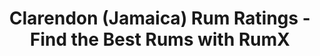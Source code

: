 ---
country:
  categoryID: 15
  code: jm
  en: Jamaica
  path: jamaica
description: Looking for the best rums from the Clarendon? Discover 290 rums from
  Clarendon in the world's largest rum database!
distillery: Clarendon
last_modified_at: '2024-04-19'
permalink: /distilleries/clarendon/
popular_bottlers:
- name: "Cadenhead\u2018s"
  path: cadenheads
  rums: 4
- name: Blackadder
  path: blackadder
  rums: 4
- name: Famille Ricci
  path: famille-ricci
  rums: 2
- name: Oldman Spirits GmbH
  path: oldman-spirits-gmbh
  rums: 4
- name: Maison Ferrand
  path: maison-ferrand
  rums: 32
- name: Rest & Be Thankful
  path: rest-be-thankful
  rums: 23
- name: Moon Import
  path: moon-import
  rums: 20
- name: Whisky & Rhum
  path: whisky-rhum
  rums: 4
- name: Bristol Classic Rum
  path: bristol-classic-rum
  rums: 11
- name: Whiskybroker
  path: whiskybroker
  rums: 1
- name: Compagnie des Indes
  path: compagnie-des-indes
  rums: 9
- name: Rum Shark
  path: rum-shark
  rums: 2
- name: Holmes Cay
  path: holmes-cay
  rums: 6
- name: House of Macduff
  path: house-of-macduff
  rums: 1
- name: Renegade
  path: renegade
  rums: 1
- name: Precious Liquors
  path: precious-liquors
  rums: 2
- name: Rum & Co GmbH
  path: rum-co-gmbh
  rums: 1
- name: The Whisky Jury
  path: the-whisky-jury
  rums: 1
- name: International Distillers & Vinters
  path: international-distillers-vinters
  rums: 1
- name: ImpEx
  path: impex
  rums: 2
- name: Velier & Scheer
  path: velier-scheer
  rums: 4
- name: Gregarious Grump Spirits
  path: gregarious-grump-spirits
  rums: 1
- name: Fassbind AG
  path: fassbind-ag
  rums: 1
- name: Pellegrini
  path: pellegrini
  rums: 2
- name: That Boutique-Y Rum Company
  path: that-boutique-y-rum-company
  rums: 3
- name: Decadent Drinks LTD
  path: decadent-drinks-ltd
  rums: 6
- name: Velier
  path: velier
  rums: 7
- name: Liquid Gold
  path: liquid-gold
  rums: 2
- name: Duncan Taylor
  path: duncan-taylor
  rums: 6
- name: Adelphi
  path: adelphi
  rums: 3
- name: Origin R.
  path: origin-r
  rums: 2
- name: Kintra
  path: kintra
  rums: 2
- name: Berry Bros & Rudd
  path: berry-bros-rudd
  rums: 3
- name: Whisky Age
  path: whisky-age
  rums: 1
- name: 1423 World Class Spirits
  path: 1423-world-class-spirits
  rums: 4
- name: Infinity Spirits
  path: infinity-spirits
  rums: 2
- name: Five & 20 Spirits
  path: five-20-spirits
  rums: 1
- name: The Rum Cask
  path: the-rum-cask
  rums: 2
- name: Silent Ambassador
  path: silent-ambassador
  rums: 2
- name: Rum Runner
  path: rum-runner
  rums: 1
- name: The Whisky Agency
  path: the-whisky-agency
  rums: 1
- name: The Alpinist AG
  path: the-alpinist-ag
  rums: 1
- name: Valinch & Mallet
  path: valinch-mallet
  rums: 2
- name: Barrique
  path: barrique
  rums: 2
- name: Rhum Attitude
  path: rhum-attitude
  rums: 3
- name: Hunter Laing
  path: hunter-laing
  rums: 9
- name: The Nectar
  path: the-nectar
  rums: 2
- name: Habitation Velier
  path: habitation-velier
  rums: 7
- name: Thompson Bros.
  path: thompson-bros
  rums: 5
- name: Ekte Rum
  path: ekte-rum
  rums: 5
- name: Old Brothers
  path: old-brothers
  rums: 1
- name: Transcontinental Rum Line
  path: transcontinental-rum-line
  rums: 1
- name: Heinz Eggert GmbH
  path: heinz-eggert-gmbh
  rums: 3
- name: Fine Drams
  path: fine-drams
  rums: 2
- name: The Scotch Malt Whisky Society
  path: the-scotch-malt-whisky-society
  rums: 4
- name: INTERCO-MLE
  path: interco-mle
  rums: 1
- name: "Dr\xE0m M\xF2r"
  path: dram-mor
  rums: 2
- name: Balan
  path: balan
  rums: 1
- name: Kingsbury
  path: kingsbury
  rums: 1
- name: Vom Fass
  path: vom-fass
  rums: 1
- name: Mezan
  path: mezan
  rums: 2
- name: The Colours of Rum
  path: the-colours-of-rum
  rums: 4
- name: Thomson & Co.
  path: thomson-co
  rums: 1
- name: Romdeluxe
  path: romdeluxe
  rums: 3
- name: The Rum Mercenary
  path: the-rum-mercenary
  rums: 1
- name: Sarzi Amade
  path: sarzi-amade
  rums: 1
- name: A.D. Rattray
  path: ad-rattray
  rums: 1
- name: Corman Collins
  path: corman-collins
  rums: 1
- name: Malt, Grain & Cane
  path: malt-grain-cane
  rums: 1
- name: Silver Seal
  path: silver-seal
  rums: 2
- name: The Rum Mercenary & Kintra
  path: the-rum-mercenary-kintra
  rums: 1
- name: Sansibar
  path: sansibar
  rums: 1
- name: Watt Rum
  path: watt-rum
  rums: 1
- name: The Little Distiller
  path: the-little-distiller
  rums: 1
- name: Rum Nation
  path: rum-nation
  rums: 1
- name: Spirit of Rum
  path: spirit-of-rum
  rums: 1
- name: The Auld Alliance - Corman Collins
  path: the-auld-alliance-corman-collins
  rums: 1
- name: The Wild Parrot
  path: the-wild-parrot
  rums: 3
- name: Ferroni
  path: ferroni
  rums: 1
- name: Cave Guildive
  path: cave-guildive
  rums: 1
- name: Kingspom
  path: kingspom
  rums: 1
- name: W.D.I. Marketing
  path: wdi-marketing
  rums: 1
- name: "Whisky Kr\xFCger"
  path: whisky-kruger
  rums: 1
- name: High Spirits Collection
  path: high-spirits-collection
  rums: 2
- name: Perola
  path: perola
  rums: 1
- name: Hamilton
  path: hamilton
  rums: 2
- name: Nobilis Rum
  path: nobilis-rum
  rums: 2
- name: Milano Rum Festival
  path: milano-rum-festival
  rums: 1
ratings:
  chartData:
  - - '5'
    - 4
    - '#E03E2C'
  - - '15'
    - 6
    - '#E03E2C'
  - - '25'
    - 5
    - '#E03E2C'
  - - '35'
    - 13
    - '#E03E2C'
  - - '45'
    - 35
    - '#EFB500'
  - - '55'
    - 68
    - '#EFB500'
  - - '65'
    - 237
    - '#EFB500'
  - - '75'
    - 1021
    - '#2AA14C'
  - - '85'
    - 1697
    - '#2AA14C'
  - - '95'
    - 345
    - '#2AA14C'
  finishTagsFrequency:
  - - category: &id001
        bgColor: '621812'
        en: Woody
        fgColor: FFFFFF
      categoryID: '17'
      en: Woody
    - 93
  - - category: &id003
        bgColor: c13852
        en: TropicalFruit
        fgColor: FFFFFF
      categoryID: '2'
      en: Tropical fruit
    - 45
  - - category:
        bgColor: 7d8386
        en: Mouthfeel
        fgColor: FFFFFF
      categoryID: '7'
      en: Dry
    - 41
  - - category: &id002
        bgColor: 3D77BD
        en: Tastes
        fgColor: FFFFFF
      categoryID: '6'
      en: Bitter
    - 41
  - - category:
        bgColor: '621812'
        en: Roasted
        fgColor: FFFFFF
      categoryID: '16'
      en: Roasted
    - 38
  - - category: *id001
      categoryID: '17'
      en: Barrel
    - 35
  - - category: *id002
      categoryID: '6'
      en: Spicy
    - 31
  - - category:
        bgColor: c13852
        en: Fruity
        fgColor: FFFFFF
      categoryID: '0'
      en: Fruity
    - 31
  - - category: *id002
      categoryID: '6'
      en: Spice
    - 29
  - - category: *id001
      categoryID: '17'
      en: Oak
    - 26
  - - category:
        bgColor: 1a727e
        en: Trigeminal
        fgColor: FFFFFF
      categoryID: '8'
      en: Warm
    - 25
  - - category:
        bgColor: c13852
        en: Citrus
        fgColor: FFFFFF
      categoryID: '3'
      en: Citrus
    - 22
  - - category: &id004
        bgColor: '621812'
        en: Spices
        fgColor: FFFFFF
      categoryID: '15'
      en: Vanilla
    - 22
  - - category: *id003
      categoryID: '2'
      en: Banana
    - 22
  - - category: *id003
      categoryID: '2'
      en: Pineapple
    - 21
  - - category: *id004
      categoryID: '15'
      en: Licorice
    - 20
  - - category:
        bgColor: '197145'
        en: Vegetal
        fgColor: FFFFFF
      categoryID: '21'
      en: Minty
    - 20
  - - category: *id004
      categoryID: '15'
      en: Peppery
    - 18
  - - category:
        bgColor: 1a727e
        en: Medicinal
        fgColor: FFFFFF
      categoryID: '5'
      en: Ester
    - 18
  - - category:
        bgColor: c13852
        en: DriedFruit
        fgColor: FFFFFF
      categoryID: '1'
      en: Dried fruit
    - 18
  nosingTagsFrequency:
  - - category: &id005
        bgColor: c13852
        en: TropicalFruit
        fgColor: FFFFFF
      categoryID: '2'
      en: Tropical fruit
    - 79
  - - category: *id005
      categoryID: '2'
      en: Banana
    - 70
  - - category: &id009
        bgColor: '621812'
        en: Woody
        fgColor: FFFFFF
      categoryID: '17'
      en: Woody
    - 67
  - - category:
        bgColor: '621812'
        en: Spices
        fgColor: FFFFFF
      categoryID: '15'
      en: Vanilla
    - 63
  - - category: &id006
        bgColor: 1a727e
        en: Medicinal
        fgColor: FFFFFF
      categoryID: '5'
      en: Ester
    - 61
  - - category: *id005
      categoryID: '2'
      en: Pineapple
    - 57
  - - category: *id006
      categoryID: '5'
      en: Glue
    - 46
  - - category: &id008
        bgColor: c13852
        en: Fruity
        fgColor: FFFFFF
      categoryID: '0'
      en: Fruity
    - 41
  - - category: &id007
        bgColor: 3D77BD
        en: Tastes
        fgColor: FFFFFF
      categoryID: '6'
      en: Spicy
    - 41
  - - category: *id005
      categoryID: '2'
      en: Mango
    - 36
  - - category:
        bgColor: c13852
        en: Citrus
        fgColor: FFFFFF
      categoryID: '3'
      en: Citrus
    - 35
  - - category: *id007
      categoryID: '6'
      en: Spice
    - 29
  - - category:
        bgColor: 1a727e
        en: Alcoholic
        fgColor: FFFFFF
      categoryID: '4'
      en: Alcoholic
    - 26
  - - category: *id006
      categoryID: '5'
      en: Solvents
    - 25
  - - category: *id006
      categoryID: '5'
      en: Varnish
    - 24
  - - category: *id008
      categoryID: '0'
      en: Overripe
    - 24
  - - category: *id009
      categoryID: '17'
      en: Oak
    - 22
  - - category: *id009
      categoryID: '17'
      en: Barrel
    - 21
  - - category:
        bgColor: '197145'
        en: Vegetal
        fgColor: FFFFFF
      categoryID: '21'
      en: Herbal
    - 20
  - - category:
        bgColor: c48c31
        en: Sweet
        fgColor: FFFFFF
      categoryID: '9'
      en: Honey
    - 20
  ratings:
  - 86
  - 82
  - 78
  - 84
  - 84
  - 85
  - 89
  - 83
  - 88
  - 87
  - 89
  - 72
  - 79
  - 81
  - 80
  - 87
  - 87
  - 62
  - 76
  - 75
  - 70
  - 75
  - 78
  - 71
  - 70
  - 72
  - 80
  - 80
  - 69
  - 78
  - 70
  - 49
  - 79
  - 72
  - 78
  - 100
  - 60
  - 1
  - 90
  - 90
  - 83
  - 65
  - 71
  - 74
  - 65
  - 60
  - 56
  - 75
  - 65
  - 71
  - 80
  - 80
  - 70
  - 82
  - 80
  - 80
  - 80
  - 91
  - 67
  - 80
  - 90
  - 80
  - 40
  - 80
  - 100
  - 70
  - 70
  - 80
  - 70
  - 80
  - 65
  - 80
  - 100
  - 81
  - 80
  - 80
  - 90
  - 50
  - 60
  - 85
  - 47
  - 67
  - 85
  - 5
  - 80
  - 62
  - 75
  - 78
  - 70
  - 65
  - 75
  - 80
  - 70
  - 90
  - 74
  - 90
  - 70
  - 80
  - 50
  - 40
  - 72
  - 80
  - 90
  - 68
  - 73
  - 80
  - 80
  - 87
  - 67
  - 80
  - 20
  - 69
  - 68
  - 70
  - 76
  - 83
  - 79
  - 75
  - 76
  - 90
  - 27
  - 78
  - 71
  - 67
  - 30
  - 71
  - 80
  - 57
  - 67
  - 80
  - 80
  - 85
  - 80
  - 85
  - 70
  - 26
  - 90
  - 73
  - 55
  - 80
  - 77
  - 10
  - 74
  - 77
  - 70
  - 40
  - 88
  - 69
  - 61
  - 89
  - 55
  - 68
  - 80
  - 80
  - 80
  - 80
  - 80
  - 64
  - 85
  - 55
  - 65
  - 76
  - 75
  - 89
  - 100
  - 75
  - 76
  - 90
  - 80
  - 60
  - 80
  - 77
  - 65
  - 77
  - 75
  - 60
  - 85
  - 75
  - 67
  - 95
  - 86
  - 80
  - 51
  - 75
  - 81
  - 70
  - 40
  - 75
  - 38
  - 50
  - 55
  - 70
  - 71
  - 100
  - 20
  - 64
  - 86
  - 77
  - 75
  - 80
  - 80
  - 72
  - 73
  - 80
  - 71
  - 75
  - 90
  - 89
  - 80
  - 75
  - 52
  - 90
  - 65
  - 50
  - 66
  - 71
  - 70
  - 72
  - 78
  - 78
  - 84
  - 85
  - 82
  - 84
  - 81
  - 83
  - 83
  - 75
  - 80
  - 88
  - 84
  - 84
  - 81
  - 30
  - 50
  - 45
  - 65
  - 78
  - 81
  - 82
  - 82
  - 83
  - 79
  - 60
  - 70
  - 77
  - 80
  - 47
  - 77
  - 77
  - 75
  - 63
  - 58
  - 86
  - 72
  - 67
  - 67
  - 70
  - 69
  - 72
  - 75
  - 48
  - 78
  - 75
  - 68
  - 78
  - 78
  - 75
  - 70
  - 73
  - 81
  - 69
  - 79
  - 51
  - 79
  - 68
  - 76
  - 79
  - 74
  - 93
  - 78
  - 65
  - 77
  - 71
  - 76
  - 71
  - 84
  - 77
  - 82
  - 75
  - 88
  - 80
  - 73
  - 90
  - 73
  - 83
  - 73
  - 83
  - 83
  - 65
  - 80
  - 75
  - 78
  - 92
  - 95
  - 80
  - 77
  - 81
  - 79
  - 94
  - 50
  - 30
  - 60
  - 88
  - 78
  - 72
  - 92
  - 90
  - 93
  - 89
  - 86
  - 86
  - 81
  - 81
  - 86
  - 87
  - 78
  - 84
  - 79
  - 80
  - 79
  - 81
  - 91
  - 90
  - 89
  - 91
  - 70
  - 90
  - 90
  - 90
  - 52
  - 90
  - 87
  - 88
  - 83
  - 89
  - 85
  - 92
  - 90
  - 80
  - 84
  - 89
  - 90
  - 84
  - 85
  - 90
  - 84
  - 78
  - 74
  - 77
  - 78
  - 92
  - 89
  - 89
  - 79
  - 86
  - 88
  - 88
  - 89
  - 88
  - 83
  - 86
  - 89
  - 85
  - 91
  - 77
  - 89
  - 86
  - 88
  - 86
  - 87
  - 87
  - 88
  - 86
  - 88
  - 88
  - 88
  - 92
  - 90
  - 88
  - 88
  - 90
  - 87
  - 80
  - 66
  - 60
  - 70
  - 80
  - 74
  - 50
  - 69
  - 35
  - 70
  - 57
  - 65
  - 73
  - 78
  - 91
  - 72
  - 55
  - 65
  - 70
  - 58
  - 79
  - 70
  - 75
  - 74
  - 74
  - 59
  - 83
  - 65
  - 74
  - 87
  - 72
  - 67
  - 77
  - 77
  - 84
  - 72
  - 70
  - 76
  - 40
  - 69
  - 69
  - 68
  - 79
  - 82
  - 79
  - 74
  - 68
  - 76
  - 80
  - 80
  - 77
  - 79
  - 76
  - 79
  - 73
  - 83
  - 82
  - 75
  - 79
  - 79
  - 76
  - 75
  - 75
  - 64
  - 70
  - 89
  - 74
  - 50
  - 75
  - 76
  - 82
  - 82
  - 82
  - 83
  - 80
  - 81
  - 81
  - 82
  - 81
  - 83
  - 81
  - 85
  - 79
  - 79
  - 81
  - 83
  - 80
  - 82
  - 85
  - 74
  - 70
  - 85
  - 89
  - 84
  - 85
  - 86
  - 74
  - 86
  - 82
  - 79
  - 84
  - 90
  - 84
  - 82
  - 82
  - 83
  - 76
  - 81
  - 81
  - 82
  - 82
  - 91
  - 84
  - 89
  - 92
  - 89
  - 90
  - 81
  - 83
  - 90
  - 83
  - 88
  - 88
  - 84
  - 83
  - 83
  - 82
  - 81
  - 84
  - 84
  - 79
  - 85
  - 81
  - 83
  - 84
  - 82
  - 85
  - 79
  - 84
  - 86
  - 84
  - 83
  - 84
  - 85
  - 84
  - 85
  - 84
  - 79
  - 83
  - 83
  - 83
  - 85
  - 81
  - 85
  - 88
  - 90
  - 84
  - 85
  - 85
  - 81
  - 83
  - 82
  - 80
  - 80
  - 85
  - 77
  - 75
  - 88
  - 85
  - 79
  - 87
  - 92
  - 87
  - 87
  - 78
  - 65
  - 85
  - 87
  - 82
  - 87
  - 74
  - 80
  - 84
  - 86
  - 85
  - 85
  - 82
  - 83
  - 77
  - 76
  - 88
  - 85
  - 83
  - 80
  - 76
  - 77
  - 75
  - 74
  - 81
  - 71
  - 81
  - 77
  - 82
  - 80
  - 82
  - 70
  - 70
  - 82
  - 78
  - 42
  - 75
  - 80
  - 81
  - 72
  - 88
  - 79
  - 75
  - 76
  - 81
  - 72
  - 71
  - 83
  - 80
  - 82
  - 85
  - 85
  - 78
  - 78
  - 83
  - 74
  - 89
  - 90
  - 90
  - 79
  - 85
  - 82
  - 82
  - 70
  - 73
  - 84
  - 82
  - 82
  - 84
  - 79
  - 78
  - 77
  - 82
  - 86
  - 76
  - 83
  - 80
  - 72
  - 75
  - 77
  - 84
  - 79
  - 86
  - 85
  - 83
  - 84
  - 83
  - 80
  - 85
  - 84
  - 82
  - 82
  - 83
  - 85
  - 82
  - 83
  - 84
  - 85
  - 78
  - 82
  - 90
  - 85
  - 88
  - 78
  - 70
  - 78
  - 81
  - 75
  - 75
  - 65
  - 70
  - 83
  - 67
  - 80
  - 77
  - 74
  - 81
  - 80
  - 75
  - 79
  - 77
  - 81
  - 80
  - 76
  - 77
  - 76
  - 75
  - 78
  - 74
  - 82
  - 65
  - 72
  - 71
  - 73
  - 75
  - 90
  - 81
  - 83
  - 80
  - 76
  - 82
  - 80
  - 71
  - 74
  - 82
  - 78
  - 75
  - 78
  - 79
  - 87
  - 76
  - 81
  - 79
  - 81
  - 77
  - 83
  - 82
  - 83
  - 77
  - 84
  - 80
  - 78
  - 80
  - 78
  - 81
  - 82
  - 85
  - 80
  - 81
  - 79
  - 75
  - 84
  - 81
  - 75
  - 82
  - 85
  - 85
  - 84
  - 86
  - 78
  - 74
  - 76
  - 82
  - 84
  - 82
  - 82
  - 78
  - 78
  - 82
  - 80
  - 80
  - 82
  - 80
  - 75
  - 86
  - 80
  - 79
  - 84
  - 83
  - 82
  - 79
  - 82
  - 84
  - 83
  - 84
  - 82
  - 84
  - 51
  - 58
  - 82
  - 67
  - 81
  - 80
  - 91
  - 84
  - 90
  - 87
  - 90
  - 86
  - 88
  - 87
  - 82
  - 67
  - 82
  - 85
  - 84
  - 70
  - 72
  - 80
  - 76
  - 83
  - 80
  - 80
  - 82
  - 81
  - 80
  - 81
  - 76
  - 84
  - 87
  - 86
  - 80
  - 81
  - 80
  - 80
  - 77
  - 90
  - 82
  - 76
  - 85
  - 80
  - 70
  - 50
  - 70
  - 85
  - 63
  - 70
  - 80
  - 91
  - 84
  - 91
  - 89
  - 89
  - 60
  - 75
  - 74
  - 71
  - 76
  - 76
  - 70
  - 75
  - 71
  - 49
  - 71
  - 74
  - 74
  - 91
  - 86
  - 79
  - 87
  - 81
  - 85
  - 86
  - 89
  - 87
  - 89
  - 85
  - 89
  - 88
  - 86
  - 15
  - 82
  - 88
  - 79
  - 83
  - 85
  - 84
  - 80
  - 88
  - 89
  - 85
  - 82
  - 87
  - 87
  - 86
  - 88
  - 85
  - 85
  - 85
  - 88
  - 83
  - 84
  - 79
  - 84
  - 86
  - 88
  - 79
  - 82
  - 78
  - 79
  - 70
  - 72
  - 69
  - 73
  - 65
  - 70
  - 88
  - 79
  - 77
  - 74
  - 55
  - 72
  - 66
  - 74
  - 80
  - 72
  - 72
  - 80
  - 69
  - 85
  - 90
  - 83
  - 84
  - 75
  - 75
  - 90
  - 86
  - 90
  - 91
  - 92
  - 87
  - 90
  - 89
  - 89
  - 90
  - 90
  - 90
  - 90
  - 90
  - 93
  - 95
  - 90
  - 92
  - 88
  - 91
  - 86
  - 92
  - 94
  - 75
  - 90
  - 86
  - 90
  - 92
  - 80
  - 88
  - 91
  - 90
  - 89
  - 92
  - 88
  - 90
  - 87
  - 92
  - 84
  - 91
  - 88
  - 86
  - 90
  - 80
  - 91
  - 92
  - 92
  - 90
  - 90
  - 92
  - 89
  - 89
  - 92
  - 90
  - 90
  - 84
  - 90
  - 89
  - 90
  - 93
  - 90
  - 90
  - 91
  - 89
  - 91
  - 89
  - 89
  - 93
  - 92
  - 86
  - 84
  - 87
  - 86
  - 90
  - 94
  - 93
  - 91
  - 92
  - 93
  - 90
  - 90
  - 92
  - 94
  - 88
  - 84
  - 87
  - 88
  - 85
  - 89
  - 92
  - 91
  - 88
  - 91
  - 94
  - 91
  - 90
  - 93
  - 89
  - 89
  - 88
  - 85
  - 90
  - 91
  - 88
  - 91
  - 90
  - 89
  - 90
  - 90
  - 90
  - 92
  - 76
  - 91
  - 89
  - 91
  - 90
  - 89
  - 88
  - 89
  - 90
  - 86
  - 91
  - 92
  - 92
  - 91
  - 91
  - 90
  - 91
  - 90
  - 87
  - 91
  - 89
  - 89
  - 89
  - 89
  - 89
  - 86
  - 89
  - 89
  - 93
  - 90
  - 94
  - 88
  - 90
  - 88
  - 87
  - 90
  - 90
  - 81
  - 80
  - 71
  - 72
  - 81
  - 79
  - 87
  - 84
  - 84
  - 88
  - 94
  - 86
  - 87
  - 50
  - 80
  - 82
  - 88
  - 91
  - 85
  - 85
  - 81
  - 64
  - 85
  - 79
  - 82
  - 84
  - 82
  - 85
  - 83
  - 81
  - 80
  - 80
  - 84
  - 85
  - 82
  - 79
  - 74
  - 85
  - 82
  - 84
  - 83
  - 73
  - 75
  - 90
  - 77
  - 85
  - 82
  - 82
  - 85
  - 100
  - 94
  - 89
  - 92
  - 89
  - 90
  - 91
  - 73
  - 77
  - 87
  - 84
  - 80
  - 82
  - 88
  - 85
  - 87
  - 76
  - 85
  - 77
  - 85
  - 80
  - 79
  - 81
  - 78
  - 79
  - 82
  - 82
  - 80
  - 76
  - 73
  - 74
  - 80
  - 80
  - 66
  - 76
  - 72
  - 78
  - 88
  - 76
  - 79
  - 80
  - 78
  - 45
  - 75
  - 82
  - 70
  - 80
  - 75
  - 75
  - 78
  - 73
  - 76
  - 76
  - 75
  - 67
  - 85
  - 77
  - 92
  - 70
  - 80
  - 76
  - 87
  - 85
  - 80
  - 88
  - 90
  - 87
  - 74
  - 91
  - 90
  - 90
  - 88
  - 90
  - 90
  - 88
  - 85
  - 88
  - 86
  - 89
  - 89
  - 89
  - 91
  - 87
  - 89
  - 89
  - 83
  - 87
  - 90
  - 86
  - 87
  - 89
  - 87
  - 82
  - 90
  - 81
  - 85
  - 83
  - 86
  - 88
  - 86
  - 85
  - 94
  - 88
  - 90
  - 87
  - 88
  - 88
  - 84
  - 84
  - 86
  - 86
  - 89
  - 86
  - 91
  - 87
  - 87
  - 80
  - 91
  - 89
  - 93
  - 89
  - 90
  - 75
  - 88
  - 88
  - 89
  - 87
  - 89
  - 86
  - 88
  - 90
  - 85
  - 85
  - 87
  - 84
  - 86
  - 91
  - 85
  - 90
  - 89
  - 88
  - 89
  - 87
  - 90
  - 86
  - 89
  - 89
  - 89
  - 89
  - 90
  - 87
  - 87
  - 91
  - 73
  - 90
  - 87
  - 82
  - 87
  - 86
  - 78
  - 86
  - 86
  - 90
  - 89
  - 91
  - 84
  - 82
  - 88
  - 86
  - 88
  - 84
  - 84
  - 89
  - 89
  - 89
  - 85
  - 89
  - 85
  - 89
  - 88
  - 88
  - 85
  - 84
  - 91
  - 85
  - 82
  - 88
  - 92
  - 91
  - 56
  - 70
  - 71
  - 66
  - 75
  - 75
  - 51
  - 65
  - 69
  - 70
  - 65
  - 48
  - 62
  - 66
  - 85
  - 79
  - 70
  - 87
  - 78
  - 74
  - 87
  - 83
  - 90
  - 88
  - 87
  - 90
  - 88
  - 85
  - 86
  - 85
  - 83
  - 86
  - 85
  - 87
  - 81
  - 90
  - 87
  - 81
  - 86
  - 84
  - 85
  - 85
  - 87
  - 87
  - 82
  - 82
  - 75
  - 59
  - 97
  - 90
  - 90
  - 86
  - 86
  - 90
  - 83
  - 90
  - 87
  - 91
  - 91
  - 89
  - 94
  - 92
  - 95
  - 88
  - 91
  - 90
  - 92
  - 88
  - 85
  - 87
  - 92
  - 92
  - 90
  - 95
  - 82
  - 89
  - 90
  - 88
  - 88
  - 85
  - 89
  - 90
  - 85
  - 85
  - 90
  - 84
  - 83
  - 81
  - 82
  - 85
  - 84
  - 82
  - 73
  - 88
  - 83
  - 84
  - 86
  - 84
  - 92
  - 65
  - 80
  - 90
  - 85
  - 79
  - 67
  - 81
  - 86
  - 72
  - 80
  - 82
  - 67
  - 79
  - 82
  - 78
  - 73
  - 79
  - 79
  - 81
  - 78
  - 67
  - 78
  - 65
  - 75
  - 76
  - 74
  - 80
  - 79
  - 78
  - 82
  - 76
  - 66
  - 68
  - 76
  - 86
  - 77
  - 79
  - 79
  - 74
  - 82
  - 88
  - 65
  - 78
  - 91
  - 80
  - 78
  - 75
  - 84
  - 74
  - 78
  - 67
  - 85
  - 81
  - 76
  - 66
  - 70
  - 74
  - 85
  - 77
  - 90
  - 70
  - 76
  - 85
  - 88
  - 85
  - 87
  - 90
  - 91
  - 90
  - 87
  - 78
  - 91
  - 95
  - 89
  - 92
  - 90
  - 90
  - 88
  - 88
  - 90
  - 81
  - 95
  - 92
  - 89
  - 88
  - 83
  - 86
  - 86
  - 84
  - 73
  - 71
  - 71
  - 82
  - 82
  - 75
  - 82
  - 72
  - 81
  - 82
  - 80
  - 81
  - 78
  - 76
  - 77
  - 79
  - 81
  - 75
  - 78
  - 77
  - 78
  - 82
  - 74
  - 80
  - 73
  - 82
  - 70
  - 84
  - 82
  - 84
  - 80
  - 82
  - 82
  - 83
  - 85
  - 84
  - 80
  - 75
  - 80
  - 79
  - 74
  - 85
  - 72
  - 80
  - 82
  - 79
  - 82
  - 79
  - 50
  - 79
  - 80
  - 80
  - 70
  - 59
  - 80
  - 75
  - 62
  - 74
  - 74
  - 77
  - 83
  - 76
  - 78
  - 73
  - 79
  - 80
  - 70
  - 80
  - 80
  - 60
  - 83
  - 82
  - 68
  - 80
  - 80
  - 75
  - 75
  - 70
  - 81
  - 79
  - 80
  - 80
  - 78
  - 81
  - 73
  - 79
  - 77
  - 77
  - 80
  - 76
  - 70
  - 90
  - 75
  - 76
  - 82
  - 81
  - 74
  - 80
  - 79
  - 60
  - 80
  - 83
  - 75
  - 80
  - 80
  - 76
  - 76
  - 84
  - 75
  - 75
  - 75
  - 82
  - 73
  - 80
  - 85
  - 78
  - 81
  - 75
  - 76
  - 80
  - 80
  - 78
  - 87
  - 82
  - 77
  - 91
  - 89
  - 86
  - 82
  - 89
  - 87
  - 88
  - 91
  - 87
  - 86
  - 91
  - 85
  - 87
  - 85
  - 86
  - 79
  - 85
  - 80
  - 81
  - 81
  - 83
  - 82
  - 80
  - 80
  - 72
  - 80
  - 84
  - 83
  - 81
  - 78
  - 80
  - 78
  - 82
  - 82
  - 71
  - 84
  - 83
  - 88
  - 83
  - 82
  - 70
  - 88
  - 85
  - 79
  - 81
  - 84
  - 77
  - 84
  - 83
  - 84
  - 77
  - 76
  - 74
  - 77
  - 79
  - 82
  - 81
  - 82
  - 82
  - 82
  - 82
  - 78
  - 84
  - 70
  - 67
  - 75
  - 79
  - 76
  - 78
  - 78
  - 84
  - 75
  - 90
  - 93
  - 92
  - 93
  - 92
  - 91
  - 92
  - 92
  - 91
  - 90
  - 95
  - 91
  - 91
  - 91
  - 92
  - 91
  - 87
  - 90
  - 92
  - 91
  - 90
  - 95
  - 91
  - 89
  - 89
  - 92
  - 90
  - 91
  - 91
  - 76
  - 90
  - 91
  - 91
  - 93
  - 88
  - 92
  - 91
  - 84
  - 87
  - 91
  - 91
  - 89
  - 90
  - 91
  - 92
  - 91
  - 90
  - 92
  - 90
  - 90
  - 91
  - 92
  - 89
  - 93
  - 92
  - 91
  - 92
  - 88
  - 91
  - 83
  - 90
  - 89
  - 91
  - 87
  - 94
  - 87
  - 92
  - 88
  - 92
  - 91
  - 92
  - 92
  - 88
  - 92
  - 89
  - 79
  - 76
  - 87
  - 67
  - 79
  - 83
  - 89
  - 35
  - 80
  - 20
  - 62
  - 86
  - 86
  - 83
  - 90
  - 91
  - 89
  - 88
  - 92
  - 88
  - 87
  - 89
  - 87
  - 90
  - 89
  - 85
  - 88
  - 91
  - 88
  - 88
  - 90
  - 91
  - 88
  - 90
  - 89
  - 91
  - 92
  - 85
  - 90
  - 86
  - 92
  - 68
  - 88
  - 92
  - 71
  - 88
  - 87
  - 70
  - 88
  - 95
  - 88
  - 86
  - 88
  - 88
  - 85
  - 88
  - 87
  - 86
  - 82
  - 82
  - 84
  - 86
  - 87
  - 89
  - 87
  - 91
  - 65
  - 84
  - 83
  - 86
  - 62
  - 92
  - 82
  - 82
  - 84
  - 82
  - 71
  - 90
  - 90
  - 84
  - 70
  - 85
  - 87
  - 85
  - 69
  - 75
  - 74
  - 82
  - 80
  - 79
  - 82
  - 82
  - 60
  - 83
  - 84
  - 79
  - 81
  - 83
  - 84
  - 70
  - 85
  - 87
  - 83
  - 82
  - 84
  - 85
  - 79
  - 73
  - 84
  - 64
  - 74
  - 70
  - 60
  - 62
  - 62
  - 83
  - 76
  - 77
  - 70
  - 78
  - 73
  - 82
  - 81
  - 80
  - 82
  - 55
  - 82
  - 78
  - 65
  - 77
  - 71
  - 73
  - 75
  - 75
  - 89
  - 78
  - 80
  - 81
  - 77
  - 67
  - 92
  - 83
  - 70
  - 83
  - 88
  - 81
  - 76
  - 80
  - 83
  - 83
  - 89
  - 80
  - 15
  - 91
  - 92
  - 84
  - 86
  - 70
  - 87
  - 81
  - 78
  - 84
  - 80
  - 68
  - 90
  - 84
  - 81
  - 77
  - 80
  - 80
  - 94
  - 84
  - 80
  - 83
  - 88
  - 84
  - 89
  - 85
  - 83
  - 86
  - 77
  - 81
  - 83
  - 75
  - 87
  - 20
  - 72
  - 76
  - 84
  - 89
  - 83
  - 85
  - 70
  - 84
  - 78
  - 85
  - 81
  - 92
  - 84
  - 83
  - 70
  - 72
  - 90
  - 80
  - 65
  - 83
  - 50
  - 86
  - 86
  - 88
  - 82
  - 60
  - 79
  - 85
  - 80
  - 84
  - 84
  - 90
  - 80
  - 80
  - 75
  - 83
  - 82
  - 84
  - 80
  - 80
  - 82
  - 1
  - 80
  - 84
  - 100
  - 89
  - 79
  - 79
  - 82
  - 85
  - 84
  - 80
  - 76
  - 84
  - 79
  - 80
  - 31
  - 80
  - 83
  - 82
  - 80
  - 70
  - 86
  - 79
  - 87
  - 86
  - 85
  - 85
  - 83
  - 82
  - 81
  - 80
  - 80
  - 80
  - 91
  - 85
  - 78
  - 76
  - 75
  - 76
  - 85
  - 86
  - 86
  - 80
  - 83
  - 80
  - 74
  - 87
  - 75
  - 59
  - 78
  - 85
  - 85
  - 80
  - 89
  - 75
  - 78
  - 84
  - 80
  - 82
  - 75
  - 84
  - 82
  - 81
  - 83
  - 82
  - 79
  - 82
  - 79
  - 81
  - 82
  - 72
  - 69
  - 83
  - 81
  - 82
  - 84
  - 80
  - 73
  - 72
  - 75
  - 79
  - 80
  - 78
  - 80
  - 83
  - 79
  - 85
  - 82
  - 82
  - 85
  - 84
  - 87
  - 90
  - 90
  - 88
  - 80
  - 84
  - 94
  - 85
  - 80
  - 87
  - 90
  - 83
  - 74
  - 88
  - 85
  - 84
  - 80
  - 83
  - 75
  - 70
  - 69
  - 60
  - 63
  - 81
  - 73
  - 70
  - 79
  - 80
  - 75
  - 73
  - 80
  - 78
  - 78
  - 84
  - 71
  - 81
  - 69
  - 72
  - 73
  - 78
  - 72
  - 75
  - 72
  - 74
  - 70
  - 65
  - 73
  - 78
  - 81
  - 72
  - 70
  - 79
  - 74
  - 80
  - 75
  - 61
  - 54
  - 72
  - 67
  - 59
  - 80
  - 58
  - 75
  - 73
  - 68
  - 83
  - 69
  - 76
  - 75
  - 55
  - 75
  - 84
  - 82
  - 80
  - 75
  - 83
  - 80
  - 80
  - 82
  - 84
  - 71
  - 78
  - 74
  - 75
  - 75
  - 74
  - 70
  - 89
  - 89
  - 85
  - 84
  - 88
  - 79
  - 90
  - 73
  - 70
  - 45
  - 84
  - 71
  - 70
  - 49
  - 72
  - 86
  - 70
  - 50
  - 71
  - 90
  - 80
  - 56
  - 73
  - 78
  - 75
  - 77
  - 85
  - 75
  - 66
  - 79
  - 72
  - 59
  - 76
  - 74
  - 74
  - 70
  - 65
  - 80
  - 82
  - 57
  - 73
  - 50
  - 40
  - 93
  - 87
  - 90
  - 92
  - 93
  - 93
  - 93
  - 94
  - 88
  - 92
  - 92
  - 92
  - 93
  - 86
  - 93
  - 90
  - 93
  - 92
  - 85
  - 91
  - 90
  - 93
  - 87
  - 93
  - 91
  - 91
  - 100
  - 93
  - 91
  - 86
  - 88
  - 95
  - 93
  - 91
  - 94
  - 91
  - 88
  - 94
  - 80
  - 83
  - 90
  - 95
  - 90
  - 92
  - 91
  - 91
  - 88
  - 89
  - 80
  - 80
  - 59
  - 89
  - 89
  - 83
  - 95
  - 88
  - 83
  - 90
  - 84
  - 88
  - 89
  - 91
  - 91
  - 90
  - 90
  - 83
  - 85
  - 86
  - 84
  - 90
  - 91
  - 88
  - 78
  - 94
  - 94
  - 80
  - 74
  - 72
  - 79
  - 90
  - 90
  - 87
  - 90
  - 83
  - 78
  - 76
  - 74
  - 78
  - 78
  - 80
  - 78
  - 83
  - 78
  - 81
  - 79
  - 88
  - 80
  - 80
  - 81
  - 80
  - 79
  - 69
  - 83
  - 82
  - 84
  - 80
  - 80
  - 82
  - 77
  - 84
  - 85
  - 85
  - 82
  - 80
  - 83
  - 71
  - 83
  - 81
  - 72
  - 80
  - 84
  - 80
  - 81
  - 81
  - 91
  - 89
  - 69
  - 64
  - 60
  - 46
  - 70
  - 64
  - 74
  - 78
  - 77
  - 70
  - 56
  - 72
  - 66
  - 60
  - 70
  - 67
  - 69
  - 65
  - 73
  - 80
  - 71
  - 70
  - 70
  - 65
  - 86
  - 92
  - 85
  - 88
  - 91
  - 90
  - 78
  - 91
  - 89
  - 91
  - 86
  - 87
  - 91
  - 91
  - 89
  - 87
  - 89
  - 79
  - 89
  - 91
  - 87
  - 86
  - 90
  - 87
  - 89
  - 80
  - 89
  - 82
  - 72
  - 74
  - 78
  - 82
  - 77
  - 80
  - 67
  - 79
  - 69
  - 76
  - 76
  - 81
  - 78
  - 82
  - 90
  - 83
  - 90
  - 85
  - 84
  - 86
  - 82
  - 95
  - 88
  - 86
  - 79
  - 87
  - 88
  - 88
  - 86
  - 87
  - 88
  - 88
  - 78
  - 87
  - 81
  - 90
  - 89
  - 90
  - 85
  - 85
  - 85
  - 88
  - 89
  - 88
  - 80
  - 90
  - 79
  - 89
  - 90
  - 89
  - 90
  - 90
  - 95
  - 89
  - 92
  - 92
  - 90
  - 90
  - 91
  - 89
  - 89
  - 89
  - 91
  - 89
  - 85
  - 86
  - 90
  - 84
  - 85
  - 83
  - 80
  - 79
  - 90
  - 81
  - 89
  - 84
  - 88
  - 87
  - 90
  - 90
  - 89
  - 86
  - 88
  - 90
  - 83
  - 79
  - 85
  - 85
  - 92
  - 94
  - 87
  - 87
  - 91
  - 80
  - 86
  - 86
  - 80
  - 87
  - 88
  - 81
  - 86
  - 84
  - 87
  - 80
  - 89
  - 85
  - 90
  - 90
  - 75
  - 90
  - 88
  - 85
  - 90
  - 88
  - 90
  - 80
  - 83
  - 83
  - 88
  - 86
  - 87
  - 81
  - 88
  - 85
  - 86
  - 87
  - 90
  - 90
  - 86
  - 80
  - 88
  - 84
  - 85
  - 83
  - 85
  - 87
  - 82
  - 75
  - 86
  - 86
  - 85
  - 85
  - 82
  - 75
  - 85
  - 87
  - 86
  - 82
  - 75
  - 85
  - 85
  - 91
  - 85
  - 83
  - 95
  - 75
  - 90
  - 85
  - 84
  - 85
  - 83
  - 84
  - 80
  - 86
  - 84
  - 89
  - 84
  - 82
  - 79
  - 82
  - 80
  - 85
  - 84
  - 90
  - 87
  - 80
  - 90
  - 87
  - 83
  - 88
  - 83
  - 83
  - 87
  - 83
  - 80
  - 90
  - 83
  - 75
  - 80
  - 73
  - 82
  - 75
  - 75
  - 73
  - 87
  - 71
  - 76
  - 66
  - 81
  - 82
  - 71
  - 76
  - 75
  - 79
  - 84
  - 82
  - 74
  - 73
  - 45
  - 86
  - 70
  - 74
  - 66
  - 74
  - 72
  - 85
  - 70
  - 85
  - 78
  - 82
  - 98
  - 49
  - 76
  - 76
  - 81
  - 79
  - 88
  - 74
  - 68
  - 80
  - 78
  - 82
  - 77
  - 73
  - 82
  - 77
  - 81
  - 82
  - 79
  - 77
  - 80
  - 80
  - 83
  - 80
  - 70
  - 75
  - 85
  - 75
  - 82
  - 56
  - 90
  - 89
  - 87
  - 87
  - 87
  - 89
  - 80
  - 82
  - 87
  - 84
  - 80
  - 83
  - 86
  - 90
  - 85
  - 88
  - 88
  - 70
  - 86
  - 83
  - 88
  - 88
  - 86
  - 86
  - 82
  - 90
  - 90
  - 73
  - 86
  - 86
  - 79
  - 68
  - 85
  - 82
  - 89
  - 79
  - 82
  - 88
  - 84
  - 80
  - 75
  - 83
  - 81
  - 86
  - 81
  - 70
  - 95
  - 88
  - 75
  - 70
  - 79
  - 75
  - 83
  - 81
  - 58
  - 81
  - 79
  - 85
  - 75
  - 82
  - 74
  - 67
  - 60
  - 60
  - 62
  - 86
  - 59
  - 82
  - 75
  - 79
  - 60
  - 62
  - 74
  - 71
  - 76
  - 76
  - 75
  - 80
  - 90
  - 90
  - 89
  - 87
  - 92
  - 92
  - 82
  - 79
  - 90
  - 78
  - 69
  - 84
  - 86
  - 74
  - 87
  - 85
  - 85
  - 72
  - 82
  - 86
  - 88
  - 80
  - 82
  - 89
  - 86
  - 86
  - 87
  - 88
  - 83
  - 84
  - 81
  - 83
  - 86
  - 83
  - 86
  - 78
  - 83
  - 81
  - 88
  - 82
  - 88
  - 74
  - 71
  - 87
  - 82
  - 73
  - 82
  - 86
  - 86
  - 84
  - 77
  - 68
  - 82
  - 68
  - 50
  - 72
  - 35
  - 72
  - 73
  - 81
  - 72
  - 75
  - 88
  - 89
  - 91
  - 84
  - 64
  - 75
  - 60
  - 70
  - 77
  - 50
  - 53
  - 86
  - 87
  - 79
  - 75
  - 65
  - 78
  - 59
  - 78
  - 85
  - 82
  - 63
  - 72
  - 82
  - 81
  - 90
  - 76
  - 70
  - 80
  - 80
  - 76
  - 79
  - 77
  - 74
  - 75
  - 73
  - 60
  - 77
  - 83
  - 76
  - 81
  - 75
  - 68
  - 72
  - 86
  - 77
  - 66
  - 81
  - 86
  - 77
  - 78
  - 87
  - 81
  - 73
  - 80
  - 84
  - 84
  - 81
  - 90
  - 75
  - 76
  - 52
  - 82
  - 74
  - 81
  - 83
  - 90
  - 83
  - 81
  - 80
  - 86
  - 79
  - 75
  - 85
  - 82
  - 83
  - 79
  - 84
  - 79
  - 84
  - 85
  - 83
  - 85
  - 82
  - 81
  - 74
  - 84
  - 80
  - 83
  - 86
  - 80
  - 79
  - 81
  - 84
  - 82
  - 79
  - 82
  - 87
  - 99
  - 95
  - 77
  - 82
  - 90
  - 88
  - 78
  - 55
  - 86
  - 92
  - 88
  - 82
  - 90
  - 86
  - 89
  - 88
  - 84
  - 89
  - 86
  - 80
  - 91
  - 80
  - 74
  - 79
  - 81
  - 79
  - 82
  - 77
  - 84
  - 85
  - 85
  - 81
  - 82
  - 80
  - 84
  - 83
  - 90
  - 81
  - 87
  - 87
  - 89
  - 89
  - 82
  - 65
  - 87
  - 82
  - 86
  - 84
  - 81
  - 81
  - 85
  - 84
  - 86
  - 76
  - 84
  - 91
  - 90
  - 92
  - 91
  - 85
  - 86
  - 85
  - 90
  - 54
  - 82
  - 80
  - 82
  - 74
  - 75
  - 79
  - 77
  - 75
  - 78
  - 79
  - 78
  - 74
  - 82
  - 83
  - 78
  - 72
  - 63
  - 69
  - 45
  - 76
  - 64
  - 68
  - 75
  - 92
  - 92
  - 90
  - 92
  - 91
  - 91
  - 92
  - 90
  - 91
  - 92
  - 96
  - 87
  - 91
  - 93
  - 87
  - 72
  - 94
  - 90
  - 91
  - 81
  - 85
  - 88
  - 90
  - 87
  - 87
  - 60
  - 93
  - 91
  - 91
  - 91
  - 91
  - 91
  - 100
  - 86
  - 92
  - 90
  - 92
  - 90
  - 88
  - 93
  - 94
  - 92
  - 91
  - 90
  - 84
  - 92
  - 94
  - 95
  - 89
  - 92
  - 91
  - 91
  - 84
  - 90
  - 90
  - 91
  - 90
  - 87
  - 86
  - 90
  - 92
  - 90
  - 85
  - 85
  - 91
  - 94
  - 93
  - 84
  - 86
  - 91
  - 94
  - 82
  - 92
  - 95
  - 84
  - 91
  - 92
  - 93
  - 94
  - 90
  - 90
  - 91
  - 91
  - 95
  - 94
  - 91
  - 85
  - 81
  - 90
  - 83
  - 85
  - 86
  - 84
  - 86
  - 85
  - 81
  - 84
  - 68
  - 86
  - 84
  - 86
  - 88
  - 88
  - 88
  - 87
  - 88
  - 84
  - 86
  - 93
  - 86
  - 81
  - 80
  - 83
  - 86
  - 86
  - 73
  - 85
  - 83
  - 85
  - 80
  - 85
  - 83
  - 81
  - 85
  - 86
  - 78
  - 86
  - 79
  - 85
  - 83
  - 85
  - 84
  - 69
  - 77
  - 75
  - 70
  - 71
  - 73
  - 75
  - 75
  - 77
  - 70
  - 40
  - 72
  - 60
  - 79
  - 65
  - 72
  - 79
  - 87
  - 81
  - 85
  - 80
  - 92
  - 83
  - 79
  - 77
  - 80
  - 83
  - 81
  - 87
  - 82
  - 77
  - 82
  - 76
  - 80
  - 90
  - 85
  - 82
  - 85
  - 80
  - 80
  - 80
  - 79
  - 75
  - 77
  - 85
  - 83
  - 89
  - 75
  - 81
  - 50
  - 78
  - 84
  - 87
  - 75
  - 79
  - 78
  - 69
  - 86
  - 86
  - 82
  - 73
  - 62
  - 72
  - 78
  - 80
  - 79
  - 98
  - 95
  - 77
  - 86
  - 85
  - 84
  - 80
  - 88
  - 83
  - 90
  - 89
  - 86
  - 86
  - 91
  - 85
  - 86
  - 76
  - 88
  - 85
  - 88
  - 86
  - 90
  - 82
  - 86
  - 85
  - 83
  - 79
  - 84
  - 80
  - 80
  - 79
  - 75
  - 80
  - 79
  - 81
  - 80
  - 85
  - 60
  - 85
  - 79
  - 80
  - 85
  - 74
  - 80
  - 80
  - 78
  - 86
  - 80
  - 95
  - 95
  - 47
  - 82
  - 82
  - 91
  - 84
  - 83
  - 84
  - 78
  - 84
  - 82
  - 82
  - 84
  - 82
  - 77
  - 92
  - 82
  - 81
  - 82
  - 83
  - 86
  - 80
  - 80
  - 74
  - 81
  - 83
  - 84
  - 80
  - 83
  - 79
  - 79
  - 77
  - 72
  - 76
  - 78
  - 78
  - 71
  - 75
  - 74
  - 78
  - 82
  - 79
  - 71
  - 74
  - 83
  - 84
  - 92
  - 92
  - 92
  - 92
  - 92
  - 92
  - 93
  - 92
  - 91
  - 92
  - 91
  - 91
  - 94
  - 92
  - 90
  - 92
  - 92
  - 92
  - 91
  - 87
  - 91
  - 91
  - 88
  - 81
  - 92
  - 92
  - 89
  - 90
  - 90
  - 90
  - 85
  - 92
  - 90
  - 84
  - 90
  - 92
  - 91
  - 92
  - 92
  - 79
  - 89
  - 90
  - 90
  - 90
  - 76
  - 73
  - 72
  - 73
  - 75
  - 82
  - 79
  - 85
  - 85
  - 75
  - 70
  - 79
  - 75
  - 76
  - 65
  - 75
  - 88
  - 84
  - 100
  - 83
  - 83
  - 85
  - 85
  - 83
  - 82
  - 86
  - 84
  - 86
  - 82
  - 84
  - 83
  - 70
  - 84
  - 84
  - 78
  - 84
  - 84
  - 84
  - 86
  - 75
  - 83
  - 84
  - 87
  - 84
  - 78
  - 82
  - 50
  - 68
  - 65
  - 72
  - 48
  - 64
  - 69
  - 85
  - 39
  - 78
  - 51
  - 55
  - 84
  - 82
  - 84
  - 79
  - 69
  - 81
  - 78
  - 89
  - 84
  - 83
  - 65
  - 83
  - 81
  - 84
  - 74
  - 80
  - 81
  - 70
  - 76
  - 84
  - 78
  - 72
  - 80
  - 81
  - 79
  - 80
  - 78
  - 93
  - 87
  - 83
  - 86
  - 86
  - 82
  - 75
  - 90
  - 87
  - 88
  - 89
  - 91
  - 88
  - 85
  - 90
  - 90
  - 91
  - 88
  - 92
  - 90
  - 87
  - 90
  - 88
  - 87
  - 75
  - 88
  - 86
  - 86
  - 87
  - 91
  - 91
  - 73
  - 72
  - 71
  - 80
  - 82
  - 77
  - 84
  - 84
  - 79
  - 79
  - 80
  - 74
  - 76
  - 80
  - 76
  - 78
  - 75
  - 82
  - 75
  ratingsCount: 3431
  ratingsMedian: 82
  tasteTagsFrequency:
  - - category: &id014
        bgColor: '621812'
        en: Woody
        fgColor: FFFFFF
      categoryID: '17'
      en: Woody
    - 96
  - - category: &id010
        bgColor: c13852
        en: TropicalFruit
        fgColor: FFFFFF
      categoryID: '2'
      en: Tropical fruit
    - 67
  - - category: &id012
        bgColor: '621812'
        en: Spices
        fgColor: FFFFFF
      categoryID: '15'
      en: Vanilla
    - 53
  - - category: &id013
        bgColor: 3D77BD
        en: Tastes
        fgColor: FFFFFF
      categoryID: '6'
      en: Spicy
    - 52
  - - category: *id010
      categoryID: '2'
      en: Banana
    - 45
  - - category: *id010
      categoryID: '2'
      en: Pineapple
    - 42
  - - category:
        bgColor: c13852
        en: Fruity
        fgColor: FFFFFF
      categoryID: '0'
      en: Fruity
    - 36
  - - category:
        bgColor: 1a727e
        en: Medicinal
        fgColor: FFFFFF
      categoryID: '5'
      en: Ester
    - 36
  - - category:
        bgColor: '621812'
        en: Roasted
        fgColor: FFFFFF
      categoryID: '16'
      en: Roasted
    - 35
  - - category: &id011
        bgColor: 7d8386
        en: Mouthfeel
        fgColor: FFFFFF
      categoryID: '7'
      en: Intense
    - 32
  - - category: *id011
      categoryID: '7'
      en: Dry
    - 32
  - - category: *id010
      categoryID: '2'
      en: Mango
    - 27
  - - category: *id012
      categoryID: '15'
      en: Peppery
    - 27
  - - category: *id013
      categoryID: '6'
      en: Sweet
    - 26
  - - category:
        bgColor: c13852
        en: Citrus
        fgColor: FFFFFF
      categoryID: '3'
      en: Citrus
    - 26
  - - category:
        bgColor: 1a727e
        en: Alcoholic
        fgColor: FFFFFF
      categoryID: '4'
      en: Alcoholic
    - 25
  - - category: *id013
      categoryID: '6'
      en: Spice
    - 24
  - - category: *id013
      categoryID: '6'
      en: Bitter
    - 24
  - - category: *id014
      categoryID: '17'
      en: Barrel
    - 24
  - - category: *id014
      categoryID: '17'
      en: Oak
    - 20
rum_count: 290
sitemap: true
title: Clarendon (Jamaica) Rum Ratings - Find the Best Rums with RumX

---